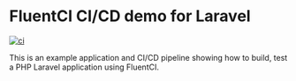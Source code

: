 # FluentCI CI/CD demo for Laravel

[![ci](https://github.com/fluentci-demos/fluentci-demo-php-laravel/actions/workflows/ci.yml/badge.svg)](https://github.com/fluentci-demos/fluentci-demo-php-laravel/actions/workflows/ci.yml)

This is an example application and CI/CD pipeline showing how to build, test a PHP Laravel application using FluentCI.

